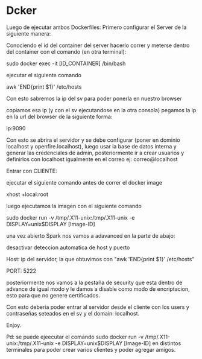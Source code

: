 # Dcker

Luego de ejecutar ambos Dockerfiles:
Primero configurar el Server de la siguiente manera:

Conociendo el id del container del server hacerlo correr y meterse dentro del container
con el comando (en otra terminal):

sudo docker exec -it [ID_CONTAINER] /bin/bash

ejecutar el siguiente comando 

awk 'END{print $1}' /etc/hosts

Con esto sabremos la ip del sv para poder ponerla en nuestro browser

copiamos esa ip (y con el sv ejecutandose en la otra consola) pegamos la ip en la url
del browser de la siguiente forma:

ip:9090

Con esto se abrira el servidor y se debe configurar (poner en dominio localhost y openfire.localhost), luego usar la base de datos interna y generar las credenciales de admin, posteriormente ir a crear usuarios y definirlos con localhost igualmente en el correo ej: correo@localhost

Entrar con CLIENTE:

ejecutar el siguiente comando antes de correr el docker image

xhost +local:root

luego ejecutamos la imagen con el siguiente comando

sudo docker run -v /tmp/.X11-unix:/tmp/.X11-unix -e DISPLAY=unix$DISPLAY [Image-ID]

una vez abierto Spark nos vamos a adavanced en la parte de abajo:

desactivar deteccion automatica de host y puerto

Host: ip del servidor, la que obtuvimos con "awk 'END{print $1}' /etc/hosts"

PORT: 5222

posteriormente nos vamos a la pestaña de security que esta dentro de advance de igual modo y le damos a disable como modo de encriptacion, esto para que no genere certificados.


Con esto deberia poder entrar al servidor desde el cliente con los users y contraseñas seteados en el sv y el domain: localhost.

Enjoy.

Pd: se puede ejeecutar el comando sudo docker run -v /tmp/.X11-unix:/tmp/.X11-unix -e DISPLAY=unix$DISPLAY [Image-ID] en distintos terminales para poder crear varios clientes y poder agregar amigos.







